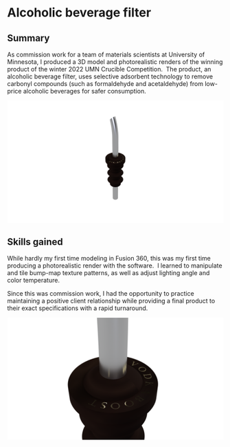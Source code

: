 # Alcoholic beverage filter

## Summary

As commission work for a team of materials scientists at University of Minnesota, I produced a 3D model and photorealistic renders of the winning product of the winter 2022 UMN Crucible Competition.  The product, an alcoholic beverage filter, uses selective adsorbent technology to remove carbonyl compounds (such as formaldehyde and acetaldehyde) from low-price alcoholic beverages for safer consumption.

![render1](/images/projects/alcoholic_beverage_filter/render_1.png)

## Skills gained

While hardly my first time modeling in Fusion 360, this was my first time producing a photorealistic render with the software.  I learned to manipulate and tile bump-map texture patterns, as well as adjust lighting angle and color temperature.

Since this was commission work, I had the opportunity to practice maintaining a positive client relationship while providing a final product to their exact specifications with a rapid turnaround.

![render2](/images/projects/alcoholic_beverage_filter/render_2.png)
